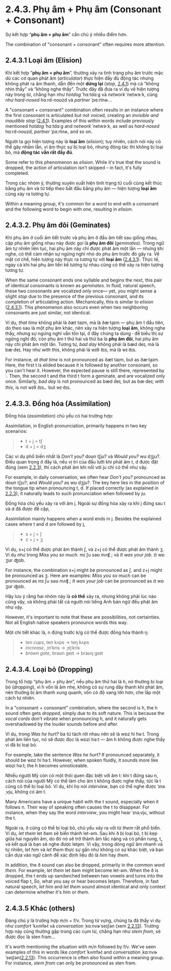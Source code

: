 # 2.4.3. Phụ âm + Phụ âm (Consonant + Consonant)

Sự kết hợp “**phụ âm + phụ âm**” cần chú ý nhiều điểm hơn.

The combination of "consonant + consonant" often requires more attention.

## 2.4.3.1 Loại âm (Elision)

Khi kết hợp “**phụ âm + phụ âm**”, thường xảy ra tình trạng phụ âm trước mặc dù các cơ quan phát âm (_articulator_) thực hiện đầy đủ động tác nhưng không phát ra âm thanh, dẫn đến một **dừng lại** (_stop_, [2.4.1](2.4.1-stop)) mà cả “không nhìn thấy” và “không nghe thấy”. Trước đây đã đưa ra ví dụ về hiện tượng này trong từ, chẳng hạn như _hotdog_ <span class="pho alt">ˈhɑːtdɑːɡ</span><span class="speak-word-inline" data-audio-us-male="/audios/us/hotdog-us-male.mp3" data-audio-us-female="/audios/us/hotdog-us-female.mp3"></span> và _network_ <span class="pho alt">ˈnetwɝːk</span><span class="speak-word-inline" data-audio-us-male="/audios/us/network-us-male.mp3" data-audio-us-female="/audios/us/network-us-female.mp3"></span>, cũng như _hard-nosed_ <span class="pho alt">hɑːrd-noʊzd</span><span class="speak-word-inline" data-audio-us-male="/audios/us/hard-nosed-us-male.mp3" data-audio-us-female="/audios/us/hard-nosed-us-female.mp3"></span> và _partner_ <span class="pho alt">ˈpɑːrtnɚ</span><span class="speak-word-inline" data-audio-us-male="/audios/us/partner-us-male.mp3" data-audio-us-female="/audios/us/partner-us-female.mp3"></span>…

A "consonant + consonant" combination often results in an instance where the first consonant is articulated but not voiced, creating an _invisible and inaudible stop_ ([2.4.1](2.4.1-stop)). Examples of this within words include previously mentioned _hotdog_ <span class="pho alt">ˈhɑːtdɑːɡ</span><span class="speak-word-inline" data-audio-us-male="/audios/us/hotdog-us-male.mp3" data-audio-us-female="/audios/us/hotdog-us-female.mp3"></span> and _network_ <span class="pho alt">ˈnetwɝːk</span><span class="speak-word-inline" data-audio-us-male="/audios/us/network-us-male.mp3" data-audio-us-female="/audios/us/network-us-female.mp3"></span>, as well as _hard-nosed_ <span class="pho alt">hɑːrd-noʊzd</span><span class="speak-word-inline" data-audio-us-male="/audios/us/hard-nosed-us-male.mp3" data-audio-us-female="/audios/us/hard-nosed-us-female.mp3"></span>, _partner_ <span class="pho alt">ˈpɑːrtnɚ</span><span class="speak-word-inline" data-audio-us-male="/audios/us/partner-us-male.mp3" data-audio-us-female="/audios/us/partner-us-female.mp3"></span>, and so on.

Người ta gọi hiện tượng này là **loại âm** (_elision_); tuy nhiên, cách nói này có thể gây nhầm lẫn, vì âm thực sự bị loại bỏ, nhưng động tác thì không bị loại bỏ, mà **động tác vẫn rất đầy đủ**.

Some refer to this phenomenon as _elision_. While it's true that the sound is dropped, the action of articulation isn't skipped – in fact, it's fully completed.

Trong các nhóm ý, thường xuyên xuất hiện tình trạng từ cuối cùng kết thúc bằng phụ âm và từ tiếp theo bắt đầu bằng phụ âm — hiện tượng **loại âm** cũng xảy ra tương tự.

Within a meaning group, it's common for a word to end with a consonant and the following word to begin with one, resulting in _elision_.

## 2.4.3.2. Phụ âm đôi (Geminates)

Khi phụ âm ở cuối âm tiết trước và phụ âm ở đầu âm tiết sau giống nhau, cặp phụ âm giống nhau này được gọi là **phụ âm đôi** (_geminates_). Trong ngữ âm tự nhiên liên tục, hai phụ âm này chỉ được phát âm một lần — nhưng khi nghe, có thể cảm nhận sự ngừng nghỉ nhỏ do phụ âm trước đó gây ra. Về mặt cơ chế, hiện tượng này thực ra tương tự với **loại âm** ([2.4.3.1](2.4.3-cc#_2-4-3-1-省音-elision)). Thực tế, ngay cả khi hai phụ âm liền kề tương tự nhau cũng có thể xảy ra hiện tượng tương tự.

When the same consonant ends one syllable and begins the next, this pair of identical consonants is known as _geminates_. In fluid, natural speech, these two consonants are vocalized only once— yet, you might sense a slight _stop_ due to the presence of the previous consonant, and its completion of articulating action. Mechanically, this is similar to _elision_ ([2.4.3.1](2.4.3-cc#_2-4-3-1-省音-elision)). This phenomenon also occurs even when two neighboring consonants are just similar, not identical.

Ví dụ, _that time_ không phải là <span class="pho">ðæt taɪm</span>, mà là <span class="pho alt">ðæ·t̬aɪm</span><span class="speak-word-inline" data-audio-us-male="/audios/us/at-that-time-us-male.mp3" data-audio-us-female="/audios/us/at-that-time-us-female.mp3"></span> — phụ âm <span class="pho">t</span> đầu tiên, do theo sau là một phụ âm khác, nên xảy ra hiện tượng **loại âm**, không nghe thấy, nhưng sự ngừng nghỉ vẫn tồn tại, ở đây chúng ta dùng <span class="pho">·</span> để biểu thị sự ngừng nghỉ đó; còn phụ âm <span class="pho">t</span> thứ hai và thứ ba là **phụ âm đôi**, hai phụ âm này chỉ phát âm một lần. Tương tự, _bad day_ không phải là <span class="pho alt">bæd deɪ</span>, mà là <span class="pho alt">bæ·deɪ</span><span class="speak-word-inline" data-audio-us-male="/audios/us/a-bad-day-us-male.mp3" data-audio-us-female="/audios/us/a-bad-day-us-female.mp3"></span>. Hay như _with this_, không phải là <span class="pho alt">wɪθ ðɪs</span>, mà là <span class="pho alt">wɪ·ðɪs</span><span class="speak-word-inline" data-audio-us-male="/audios/us/with-this-us-male.mp3" data-audio-us-female="/audios/us/with-this-us-female.mp3"></span>.

For instance, _at that time_ is not pronounced as <span class="pho alt">ðæt taɪm</span>, but as <span class="pho alt">ðæ·t̬aɪm</span><span class="speak-word-inline" data-audio-us-male="/audios/us/at-that-time-us-male.mp3" data-audio-us-female="/audios/us/at-that-time-us-female.mp3"></span>. Here, the first <span class="pho">t</span> is elided because it is followed by another consonant, so you can't hear it. However, the expected pause is still there, represented by <span class="pho">·</span>. Then, the second <span class="pho">t</span> and the third <span class="pho">t</span> form a geminate, and are vocalized only once. Similarly, _bad day_ is not pronounced as <span class="pho alt">bæd deɪ</span>, but as <span class="pho alt">bæ·deɪ</span><span class="speak-word-inline" data-audio-us-male="/audios/us/a-bad-day-us-male.mp3" data-audio-us-female="/audios/us/a-bad-day-us-female.mp3"></span>; _with this_, is not <span class="pho alt">wɪθ ðɪs</span>，but <span class="pho alt">wɪ·ðɪs</span><span class="speak-word-inline" data-audio-us-male="/audios/us/with-this-us-male.mp3" data-audio-us-female="/audios/us/with-this-us-female.mp3"></span>.

## 2.4.3.3. Đồng hóa (Assimilation)

Đồng hóa (_assimilation_) chủ yếu có hai trường hợp:

Assimilation, in English pronunciation, primarily happens in two key scenarios:

> - <span class="pho">t</span> + <span class="pho">j</span> = <span class="pho">tʃ</span>
> - <span class="pho">d</span> + <span class="pho">j</span> = <span class="pho">dʒ</span>

Các ví dụ phổ biến nhất là _Don't you?_ <span class="pho alt">doʊn tʃju?</span><span class="speak-word-inline" data-audio-us-male="/audios/us/Dont-you-us-male.mp3" data-audio-us-female="/audios/us/Dont-you-us-female.mp3"></span> và _Would you?_ <span class="pho alt">wʊ dʒju?</span><span class="speak-word-inline" data-audio-us-male="/audios/us/Would-you-us-male.mp3" data-audio-us-female="/audios/us/Would-you-us-female.mp3"></span>. Điều quan trọng ở đây là, nếu vị trí của đầu lưỡi khi phát âm <span class="pho">t, d</span> được đặt đúng (xem [2.2.3](2.2.3-td)), thì cách phát âm khi nối với <span class="pho alt">ju</span> chỉ có thể như vậy.

For example, in daily conversation, we often hear _Don't you?_ pronounced as <span class="pho alt">doʊn tʃju?</span><span class="speak-word-inline" data-audio-us-male="/audios/us/Dont-you-us-male.mp3" data-audio-us-female="/audios/us/Dont-you-us-female.mp3"></span>; and _Would you?_ as <span class="pho alt">wʊ dʒju?</span><span class="speak-word-inline" data-audio-us-male="/audios/us/Would-you-us-male.mp3" data-audio-us-female="/audios/us/Would-you-us-female.mp3"></span>. The key here lies in the position of the tongue tip when pronouncing <span class="pho">t, d</span>. If placed correctly (as explained in [2.2.3](2.2.3-td)), it naturally leads to such pronunciation when followed by <span class="pho alt">ju</span>.

Đồng hóa chủ yếu xảy ra với âm <span class="pho">j</span>. Ngoài sự đồng hóa xảy ra khi <span class="pho">j</span> đứng sau <span class="pho">t</span> và <span class="pho">d</span> đã được đề cập,

Assimilation mainly happens when a word ends in <span class="pho">j</span>. Besides the explained cases where <span class="pho">t</span> and <span class="pho">d</span> are followed by <span class="pho">j</span>,

> - <span class="pho">s</span> + <span class="pho">j</span> = <span class="pho">ʃ</span>
> - <span class="pho">z</span> + <span class="pho">j</span> = <span class="pho">ʒ</span>

Ví dụ, <span class="pho">s+j</span> có thể được phát âm thành <span class="pho">ʃ</span>, và <span class="pho">z+j</span> có thể được phát âm thành <span class="pho">ʒ</span>. Ví dụ như trong _Miss you so much._ <span class="pho alt">mɪ ʃu səʊ mʌʧ.</span><span class="speak-word-inline" data-audio-us-male="/audios/us/Miss-you-so-much-us-male.mp3" data-audio-us-female="/audios/us/Miss-you-so-much-us-female.mp3"></span>; và _It was your job._ <span class="pho alt">ɪt wɒ ʒʊr ʤɒb.</span><span class="speak-word-inline" data-audio-us-male="/audios/us/It-was-your-job-us-male.mp3" data-audio-us-female="/audios/us/It-was-your-job-us-female.mp3"></span>

For instance, the combination <span class="pho">s+j</span> might be pronounced as <span class="pho">ʃ</span>, and <span class="pho">z+j</span> might be pronounced as <span class="pho">ʒ</span>. Here are examples: _Miss you so much_ can be pronounced as <span class="pho alt">mɪ ʃu səʊ mʌʧ.</span><span class="speak-word-inline" data-audio-us-male="/audios/us/Miss-you-so-much-us-male.mp3" data-audio-us-female="/audios/us/Miss-you-so-much-us-female.mp3"></span>; _It was your job_ can be pronounced as <span class="pho alt">ɪt wɒ ʒʊr ʤɒb.</span><span class="speak-word-inline" data-audio-us-male="/audios/us/It-was-your-job-us-male.mp3" data-audio-us-female="/audios/us/It-was-your-job-us-female.mp3"></span>

Hãy lưu ý rằng hai nhóm này là **có thể** xảy ra, nhưng không phải lúc nào cũng vậy, và không phải tất cả người nói tiếng Anh bản ngữ đều phát âm như vậy.

However, it's important to note that these are possibilities, not certainties. Not all English native speakers pronounce words this way.

Một chi tiết khác là, <span class="pho">n</span> đứng trước <span class="pho">k/g</span> có thể được đồng hóa thành <span class="pho">ŋ</span>:

> - _ten cups_, <span class="pho alt">ten kʌps</span> → <span class="pho alt">teŋ kʌps</span><span class="speak-word-inline" data-audio-us-male="/audios/us/ten-cups-us-male.mp3" data-audio-us-female="/audios/us/ten-cups-us-female.mp3"></span>
> - _increase_, <span class="pho alt">ˌɪnˈkris</span> → <span class="pho alt">ˌɪŋˈkris</span><span class="speak-word-inline" data-audio-us-male="/audios/us/increase-us-male.mp3" data-audio-us-female="/audios/us/increase-us-female.mp3"></span>
> - _brown gate_, <span class="pho alt">braʊn geɪt</span> → <span class="pho alt">braʊŋ geɪt</span><span class="speak-word-inline" data-audio-us-male="/audios/us/brown-gate-us-male.mp3" data-audio-us-female="/audios/us/brown-gate-us-female.mp3"></span>

## 2.4.3.4. Loại bỏ (Dropping)

Trong tổ hợp “phụ âm + phụ âm”, nếu phụ âm thứ hai là <span class="pho">h</span>, nó thường bị loại bỏ (_dropping_), vì <span class="pho">h</span> vốn là âm nhẹ, không có sự rung dây thanh khi phát âm, nên thường bị âm thanh xung quanh, vốn có độ vang lớn hơn, che lấp một cách tự nhiên.

In a "consonant + consonant" combination, where the second is <span class="pho">h</span>, the <span class="pho">h</span> sound often gets _dropped_, simply due to its soft nature. This is because the _vocal cords_ don't vibrate when pronouncing <span class="pho">h</span>, and it naturally gets overshadowed by the louder sounds before and after.

Ví dụ, trong _Was he hurt?_ ba từ tách rời nhau nên sẽ là <span class="pho alt">wɒz hi həːt</span>. Trong phát âm liên tục, nó sẽ được đọc là <span class="pho alt">wɒzi həːt</span><span class="speak-word-inline" data-audio-us-male="/audios/us/Was-he-hurt-us-male.mp3" data-audio-us-female="/audios/us/Was-he-hurt-us-female.mp3"></span> — âm <span class="pho">h</span> không được nghe thấy vì đã bị loại bỏ.

For example, take the sentence _Was he hurt?_ If pronounced separately, it should be <span class="pho alt">wɒz hi həːt</span><span class="speak-word-inline" data-audio-us-male="/audios/us/Was-he-hurt-us-male.mp3" data-audio-us-female="/audios/us/Was-he-hurt-us-female.mp3"></span>. However, when spoken fluidly, it sounds more like <span class="pho alt">wɒzi həːt</span>; the <span class="pho">h</span> becomes unnoticeable.

Nhiều người Mỹ còn có một thói quen đặc biệt với âm <span class="pho">t</span>: khi <span class="pho">t</span> đứng sau <span class="pho">n</span>, cách nói của người Mỹ có thể làm cho âm <span class="pho">t</span> không được nghe thấy, tức là <span class="pho">t</span> cũng có thể bị loại bỏ. Ví dụ, khi họ nói _interview_, bạn có thể nghe được <span class="pho alt">ˈɪnəˌvju</span><span class="speak-word-inline" data-audio-us-male="/audios/us/interview-us-male.mp3" data-audio-us-female="/audios/us/interview-us-female.mp3"></span>, không có âm <span class="pho">t</span>.

Many Americans have a unique habit with the <span class="pho">t</span> sound, especially when it follows <span class="pho">n</span>. Their way of speaking often causes the <span class="pho">t</span> to disappear. For instance, when they say the word _interview_, you might hear <span class="pho alt">ˈɪnəˌvju</span><span class="speak-word-inline" data-audio-us-male="/audios/us/interview-us-male.mp3" data-audio-us-female="/audios/us/interview-us-female.mp3"></span>, without the <span class="pho">t</span>.

Ngoài ra, <span class="pho">ð</span> cũng có thể bị loại bỏ, chủ yếu xảy ra với từ _them_ rất phổ biến. Ví dụ, _let them_ <span class="pho alt">let ðəm</span> sẽ biến thành <span class="pho alt">let-əm</span>. Sau khi <span class="pho">ð</span> bị loại bỏ, <span class="pho">t</span> bị kẹp giữa hai nguyên âm, do đó nó sẽ trở thành âm tắc nặng và có phần rung, <span class="pho">t̬</span>, và kết quả là bạn sẽ nghe được <span class="pho alt">let̬əm</span>. Vì vậy, trong dòng ngữ âm nhanh và tự nhiên, _let him_ và _let them_ thực sự gần như không có sự khác biệt, và bạn cần dựa vào ngữ cảnh để xác định liệu đó là _him_ hay _them_.

In addition, the <span class="pho">ð</span> sound can also be dropped, primarily in the common word _them_. For example, _let them_ <span class="pho alt">let ðəm</span> might become <span class="pho alt">let-əm</span>. When the <span class="pho">ð</span> is dropped, the <span class="pho">t</span> ends up sandwiched between two vowels and turns into the voiced flap <span class="pho">t̬</span>. So, what you say or hear becomes <span class="pho alt">let̬əm</span>. Therefore, in fast natural speech, _let him_ and _let them_ sound almost identical and only context can determine whether it's _him_ or _them_.

## 2.4.3.5 Khác (others)

Đáng chú ý là trường hợp <span class="pho">m/n</span> + <span class="pho">f/v</span>. Trong từ vựng, chúng ta đã thấy ví dụ như _comfort_ <span class="pho alt">ˈkʌmfɚt</span><span class="speak-word-inline" data-audio-us-male="/audios/us/comfort-us-male.mp3" data-audio-us-female="/audios/us/comfort-us-female.mp3"></span> và _conversation_ <span class="pho alt">ˌkɑːnvɚˈseɪʃən</span><span class="speak-word-inline" data-audio-us-male="/audios/us/conversation-us-male.mp3" data-audio-us-female="/audios/us/conversation-us-female.mp3"></span> (xem [2.2.13](2.2.13-mnŋ)). Trường hợp này cũng thường gặp trong các cụm từ, chẳng hạn như _stem from_, sẽ được đọc là <span class="pho alt">sten frəm</span><span class="speak-word-inline" data-audio-us-male="/audios/us/stem-from-us-male.mp3" data-audio-us-female="/audios/us/stem-from-us-female.mp3"></span>...

It's worth mentioning the situation with <span class="pho">m/n</span> followed by <span class="pho">f/v</span>. We've seen examples of this in words like _comfort_ <span class="pho alt">ˈkʌmfɚt</span><span class="speak-word-inline" data-audio-us-male="/audios/us/comfort-us-male.mp3" data-audio-us-female="/audios/us/comfort-us-female.mp3"></span> and _conversation_ <span class="pho alt">ˌkɑːnvɚˈseɪʃən</span><span class="speak-word-inline" data-audio-us-male="/audios/us/conversation-us-male.mp3" data-audio-us-female="/audios/us/conversation-us-female.mp3"></span>([2.2.13](2.2.13-mnŋ)). This occurrence is often also found within a meaning group. For instance, _stem from_ can only be pronounced as <span class="pho alt">sten frəm</span><span class="speak-word-inline" data-audio-us-male="/audios/us/stem-from-us-male.mp3" data-audio-us-female="/audios/us/stem-from-us-female.mp3"></span>.
